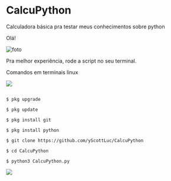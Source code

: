 # CalcuPython


Calculadora básica pra testar meus conhecimentos sobre python

Olá!

![foto](https://photos.app.goo.gl/wkAPNbzdRL7vuzvL6https://s4.aconvert.com/convert/p3r68-cdx67/a6sqi-6w533.jpg)

Pra melhor experiência, rode a script no seu terminal.

Comandos em terminais linux

![](https://camo.githubusercontent.com/71b837571c48af3aa60a73dbc9d5936aa359d78efbfa8a6743cbbbc16b80ef4d/68747470733a2f2f63646e2e646973636f72646170702e636f6d2f6174746163686d656e74732f3830353930323039333930363630383138362f3830353931333937323533353539303932322f74656e6f722e676966)

```

$ pkg upgrade

$ pkg update

$ pkg install git

$ pkg install python

$ git clone https://github.com/yScottLuc/CalcuPython

$ cd CalcuPython

$ python3 CalcuPython.py

```

![](https://camo.githubusercontent.com/71b837571c48af3aa60a73dbc9d5936aa359d78efbfa8a6743cbbbc16b80ef4d/68747470733a2f2f63646e2e646973636f72646170702e636f6d2f6174746163686d656e74732f3830353930323039333930363630383138362f3830353931333937323533353539303932322f74656e6f722e676966)
